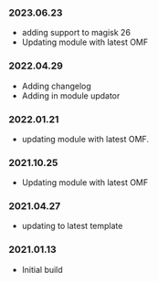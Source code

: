 ### 2023.06.23
- adding support to magisk 26
- Updating module with latest OMF 

### 2022.04.29
- Adding changelog
- Adding in module updator

### 2022.01.21
- updating module with latest OMF. 


### 2021.10.25
- Updating module with latest OMF 

### 2021.04.27
- updating to latest template 


### 2021.01.13
- Initial build